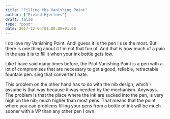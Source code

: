 ```yaml
---
title: "Filling the Vanishing Point"
author: ["Eivind Hjertnes"]
draft: false
type: "post"
date: 2017-12-04T01:00:00+01:00
---
```


I do love my Vanishing Point. AndI guess it is the pen I use the most.
But there is one thing about it I'm not that fun of. And that is how
much of a pain in the ass it is to fill it when your ink bottle gets
low.

Like I have said many times before, the Pilot Vanishing Point is a pen
with a lot of compromises that are necessary to get a good, reliable,
retractable fountain pen. sing that converter I hate.

This problem on the other hand has to do with the nib design, which I
assume is that way because it was needed by the mechanism. Anyways. The
problem is that the place where the ink are sucked into the pen, is very
high on the nib; much higher than most pens. That means that the point
where you can problems filling your pens from a bottle of ink will be
much sooner with a VP than any other pen I own.
